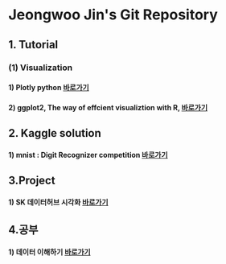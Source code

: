 # Jeongwoo Jin's Git Repository

## 1. Tutorial

### (1) Visualization

#### 1) Plotly python [바로가기](https://github.com/pizza12333/project_repo/tree/master/Tutorial/Visualization/Plotly)
#### 2) ggplot2, The way of effcient visualiztion with R, [바로가기](https://github.com/pizza12333/project_repo/tree/master/Tutorial/Visualization/ggplot2)

## 2. Kaggle solution

#### 1) mnist : Digit Recognizer competition [바로가기](https://github.com/pizza12333/project_repo/tree/master/Kaggle/mnist)

## 3.Project

#### 1) SK 데이터허브 시각화 [바로가기](https://github.com/pizza12333/project_repo/tree/master/project/sk_vis)

## 4.공부

#### 1) 데이터 이해하기  [바로가기]()
